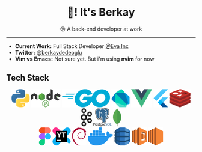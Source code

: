 <h1 align= center style="font-size=9">👋! It's Berkay</h1>

<p align=center> 😕 A back-end developer at work
</p>

---

- **Current Work:** Full Stack Developer [@Eva Inc](https://www.bitaksi.com/)
- **Twitter:** [@berkaydedeoglu](https://twitter.com/BerkayDedeoglu)
- **Vim vs Emacs:** Not sure yet. But i'm using **nvim** for now
<!-- **Website**: gelecek -->


## Tech Stack

<div align=center> 

  <img src="tech_stack/python.svg" height=48px>
  <img src="tech_stack/nodejs.svg" height=48px>
  <img src="tech_stack/go.svg" height=48px>
  <img src="tech_stack/dart.svg" height=48px>
  <img src="tech_stack/vue.svg" height=48px>
  <img src="tech_stack/flutter.svg" height=48px>
  <img src="tech_stack/redis.svg" height=48px>
  <img src="tech_stack/kafka-icon.svg" height=48px>
  <img src="tech_stack/postgresql-logo.svg" height=48px>
  <img src="tech_stack/mongodb-icon.svg" height=48px>
  

  
  <br>
  
  <img src="tech_stack/figma.svg" height=48px>
  <img src="tech_stack/youtrack.svg" height=48px>
  <img src="tech_stack/debian.svg" height=48px>
  <img src="tech_stack/docker-icon.svg" height=48px>
  <img src="tech_stack/aws-dynamodb.svg" height=48px>
  <img src="tech_stack/aws-lambda.svg" height=48px>
  <img src="tech_stack/aws-ec2.svg" height=48px>
  
  
</div>


<!--
**berkaydedeoglu/berkaydedeoglu** is a ✨ _special_ ✨ repository because its `README.md` (this file) appears on your GitHub profile.

Here are some ideas to get you started:

- 🔭 I’m currently working on ...
- 🌱 I’m currently learning ...
- 👯 I’m looking to collaborate on ...
- 🤔 I’m looking for help with ...
- 💬 Ask me about ...
- 📫 How to reach me: ...
- 😄 Pronouns: ...
- ⚡ Fun fact: ...
-->

